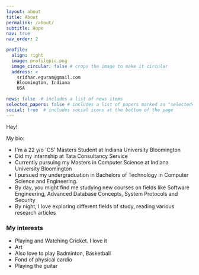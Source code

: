 ```yaml
---
layout: about
title: About
permalink: /about/
subtitle: Hope
nav: true 
nav_order: 2

profile:
  align: right
  image: profilepic.png
  image_circular: false # crops the image to make it circular
  address: >
    sridhar.eguram@gmail.com
    Bloomington, Indiana
    USA

news: false  # includes a list of news items
selected_papers: false # includes a list of papers marked as "selected={true}"
social: true  # includes social icons at the bottom of the page
---
```


Hey!

My bio:

- I'm a 22 y/o 'CS' Masters Student at Indiana University Bloomington
- Did my internship at Tata Consultancy Service
- Currently pursuing my Masters in Computer Science at Indiana University Bloomington
- I pursued my undergraduation in Bachelors of Technology in Computer Science and Engineering.
- By day, you might find me studying new courses on fields like Software Engineering, Advanced Database Concepts, System Protocols and Security
- By night, I love exploring different fields of study, reading various research articles

### My interests

- Playing and Watching Cricket. I love it
- Art
- Also love to play Badminton, Basketball
- Fond of physical cardio
- Playing the guitar
